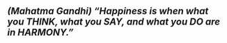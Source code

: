 
## *(Mahatma Gandhi) “Happiness is when what you THINK, what you SAY, and what you DO are in HARMONY.”*


<link rel="stylesheet" href="/styles.css">
